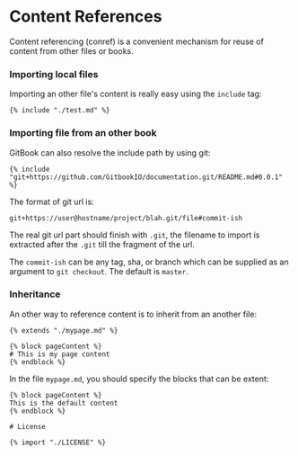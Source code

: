 # Content References

Content referencing (conref) is a convenient mechanism for reuse of content from other files or books.

### Importing local files

Importing an other file's content is really easy using the `include` tag:

```
{% include "./test.md" %}
```

### Importing file from an other book

GitBook can also resolve the include path by using git:

```
{% include "git+https://github.com/GitbookIO/documentation.git/README.md#0.0.1" %}
```

The format of git url is:

```
git+https://user@hostname/project/blah.git/file#commit-ish
```

The real git url part should finish with `.git`, the filename to import is extracted after the `.git` till the fragment of the url.

The `commit-ish` can be any tag, sha, or branch which can be supplied as an argument to `git checkout`. The default is `master`.

### Inheritance

An other way to reference content is to inherit from an another file:

```
{% extends "./mypage.md" %}

{% block pageContent %}
# This is my page content
{% endblock %}
```

In the file `mypage.md`, you should specify the blocks that can be extent:

```
{% block pageContent %}
This is the default content
{% endblock %}

# License

{% import "./LICENSE" %}
```

